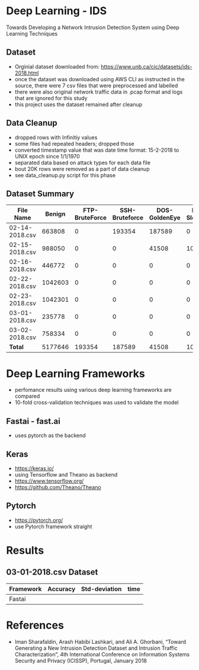# Deep Learning - IDS

Towards Developing a Network Intrusion Detection System using Deep Learning Techniques

## Dataset

-   Orginial dataset downloaded from: https://www.unb.ca/cic/datasets/ids-2018.html
-   once the dataset was downloaded using AWS CLI as instructed in the source, there were 7 csv files that were preprocessed and labelled
-   there were also original network traffic data in .pcap format and logs that are ignored for this study
-   this project uses the dataset remained after cleanup

## Data Cleanup

-   dropped rows with Infinitiy values
-   some files had repeated headers; dropped those
-   converted timestamp value that was date time format: 15-2-2018 to UNIX epoch since 1/1/1970
-   separated data based on attack types for each data file
-   bout 20K rows were removed as a part of data cleanup
-   see data_cleanup.py script for this phase

## Dataset Summary

| File Name      | Benign | FTP-BruteForce | SSH-Bruteforce | DOS-GoldenEye | DoS-Slowloris | DoS-SlowHTTPTest | DoS-Hulk | BruteForce-Web | BruteForce-XSS | SQL-Injection | Infilteration | Bot Attack | Total Attack |
| -------------- | ----------------------- | -------------- | ------------- | ------------- | ---------------- | -------- | -------------- | -------------- | ------------- | ------------- | ---------- | ------------ | --- |
| 02-14-2018.csv | 663808     | 0             | 193354         | 187589        | 0             | 0                | 0        | 0              | 0              | 0             | 0             | 0          | 0            | 380943 |
| 02-15-2018.csv | 988050     | 0              | 0             | 41508         | 10990            | 0        | 0  | 0 |            | 0              | 0             | 0             | 0          | 0            | 52498 |
| 02-16-2018.csv | 446772     | 0              | 0             | 0             | 0                | 139890   | 461912 | 0 |        | 0              | 0             | 0             | 0          | 0            | 601802 |
| 02-22-2018.csv | 1042603    | 0              | 0             | 0             | 0                | 0        | 0              | 249            | 79            | 34            | 0  |    | 0            | 362 |
| 02-23-2018.csv | 1042301    | 0              | 0             | 0             | 0                | 0        | 0              | 362            | 151           | 53            | 0          | 0 | 0           | 566 |
| 03-01-2018.csv | 235778     | 0              | 0             | 0             | 0                | 0        | 0              | 0              | 0             | 0             | 92403      | 0            | 92403 |
| 03-02-2018.csv | 758334     | 0              | 0             | 0             | 0                | 0        | 0              | 0              | 0             | 0             | 0          | 286191       | 286191 |
| **Total**      | 5177646                 | 193354         | 187589        | 41508         | 10990            | 139890   | 461912         | 611            | 230           | 87            | 92403      | 286191       | 1414765 |

# Deep Learning Frameworks

-   perfomance results using various deep learning frameworks are compared
-   10-fold cross-validation techniques was used to validate the model

## Fastai - fast.ai

-   uses pytorch as the backend

## Keras

-   https://keras.io/
-   using Tensorflow and Theano as backend
-   https://www.tensorflow.org/
-   https://github.com/Theano/Theano

## Pytorch

-   https://pytorch.org/
-   use Pytorch framework straight

# Results

## 03-01-2018.csv Dataset

| Framework | Accuracy | Std-deviation | time |
| --------- | :------: | ------------- | ---- |
| Fastai    |

# References

-   Iman Sharafaldin, Arash Habibi Lashkari, and Ali A. Ghorbani, “Toward Generating a New Intrusion Detection Dataset and Intrusion Traffic Characterization”, 4th International Conference on Information Systems Security and Privacy (ICISSP), Portugal, January 2018
